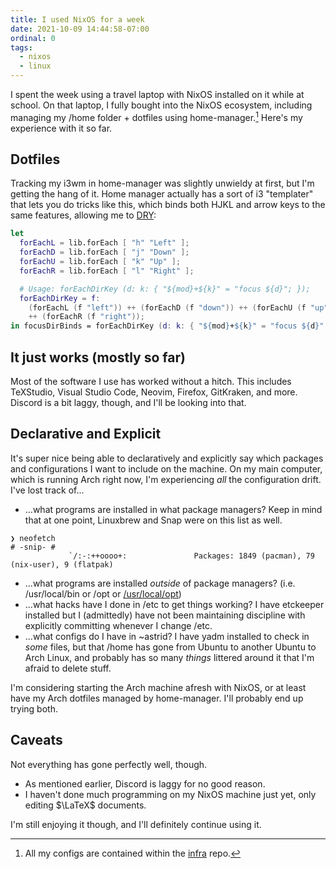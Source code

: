 ```yaml
---
title: I used NixOS for a week
date: 2021-10-09 14:44:58-07:00
ordinal: 0
tags:
  - nixos
  - linux
---
```


I spent the week using a travel laptop with NixOS installed on it while at
school. On that laptop, I fully bought into the NixOS ecosystem, including
managing my /home folder + dotfiles using home-manager.[^1] Here's my experience
with it so far.

<!-- excerpt -->

[^1]:
    All my configs are contained within the
    [infra](https://github.com/ifd3f/infra) repo.

## Dotfiles

Tracking my i3wm in home-manager was slightly unwieldy at first, but I'm getting
the hang of it. Home manager actually has a sort of i3 "templater" that lets you
do tricks like this, which binds both HJKL and arrow keys to the same features,
allowing me to [DRY](https://en.wikipedia.org/wiki/Don%27t_repeat_yourself):

```nix
let
  forEachL = lib.forEach [ "h" "Left" ];
  forEachD = lib.forEach [ "j" "Down" ];
  forEachU = lib.forEach [ "k" "Up" ];
  forEachR = lib.forEach [ "l" "Right" ];

  # Usage: forEachDirKey (d: k: { "${mod}+${k}" = "focus ${d}"; });
  forEachDirKey = f:
    (forEachL (f "left")) ++ (forEachD (f "down")) ++ (forEachU (f "up"))
    ++ (forEachR (f "right"));
in focusDirBinds = forEachDirKey (d: k: { "${mod}+${k}" = "focus ${d}"; });
```

## It just works (mostly so far)

Most of the software I use has worked without a hitch. This includes TeXStudio,
Visual Studio Code, Neovim, Firefox, GitKraken, and more. Discord is a bit
laggy, though, and I'll be looking into that.

## Declarative and Explicit

It's super nice being able to declaratively and explicitly say which packages
and configurations I want to include on the machine. On my main computer, which
is running Arch right now, I'm experiencing _all_ the configuration drift. I've
lost track of...

- ...what programs are installed in what package managers? Keep in mind that at
  one point, Linuxbrew and Snap were on this list as well.

```
❯ neofetch
# -snip- #
             `/:-:++oooo+:               Packages: 1849 (pacman), 79 (nix-user), 9 (flatpak)
```

- ...what programs are installed _outside_ of package managers? (i.e.
  /usr/local/bin or /opt or
  [/usr/local/opt](https://stackoverflow.com/questions/35337601/why-is-there-a-usr-local-opt-directory-created-by-homebrew-and-should-i-use-it))
- ...what hacks have I done in /etc to get things working? I have etckeeper
  installed but I (admittedly) have not been maintaining discipline with
  explicitly committing whenever I change /etc.
- ...what configs do I have in ~astrid? I have yadm installed to check in _some_
  files, but that /home has gone from Ubuntu to another Ubuntu to Arch Linux,
  and probably has so many _things_ littered around it that I'm afraid to delete
  stuff.

I'm considering starting the Arch machine afresh with NixOS, or at least have my
Arch dotfiles managed by home-manager. I'll probably end up trying both.

## Caveats

Not everything has gone perfectly well, though.

- As mentioned earlier, Discord is laggy for no good reason.
- I haven't done much programming on my NixOS machine just yet, only editing
  $\LaTeX$ documents.

I'm still enjoying it though, and I'll definitely continue using it.
